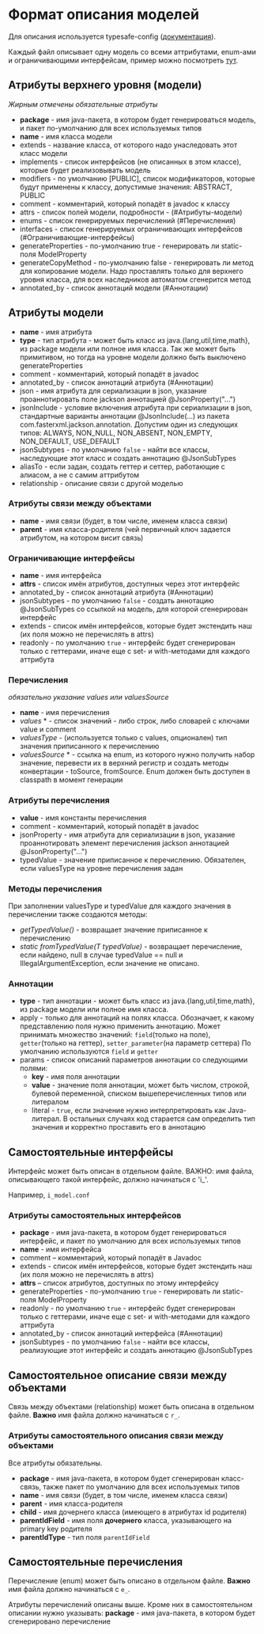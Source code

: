 # Формат описания моделей

Для описания используется typesafe-config ([документация](https://github.com/typesafehub/config/blob/master/HOCON.md)).

Каждый файл описывает одну модель со всеми аттрибутами, enum-ами и ограничивающими интерфейсам,
пример можно посмотреть [тут](src/test/resources/examples/adgroup.conf).

## Атрибуты верхнего уровня (модели)

*Жирным отмечены обязательные атрибуты*
- **package** - имя java-пакета, в котором будет генерироваться модель, и пакет по-умолчанию для всех используемых типов
- **name** - имя класса модели
- extends - название класса, от которого надо унаследовать этот класс модели
- implements - список интерфейсов (не описанных в этом классе), которые будет реализовывать модель
- modifiers - по умолчанию [PUBLIC], список модификаторов, которые будут применены к классу, допустимые значения: ABSTRACT, PUBLIC
- comment - комментарий, который попадёт в javadoc к классу
- attrs - список полей модели, подробности - (#Атрибуты-модели)
- enums - список генерируемых перечислений (#Перечисления)
- interfaces - список генерируемых ограничивающих интерфейсов (#Ограничивающие-интерфейсы)
- generateProperties - по-умолчанию true - генерировать ли static-поля ModelProperty
- generateCopyMethod - по-умолчанию false - генерировать ли метод для копирование модели. Надо проставлять только для верхнего уровня класса, для всех наследников автоматом сгенерится метод
- annotated_by - список аннотаций модели (#Аннотации)


## Атрибуты модели

- **name** - имя атрибута
- **type** - тип атрибута - может быть класс из java.{lang,util,time,math}, из package модели или полное имя класса. Так же может быть примитивом, но тогда на уровне модели должно быть выключено generateProperties
- comment - комментарий, который попадёт в javadoc
- annotated_by - список аннотаций атрибута (#Аннотации)
- json - имя атрибута для сериализации в json, указание проаннотировать поле jackson аннотацией @JsonProperty("...")
- jsonInclude - условие включения атрибута при сериализации в json, стандартные варианты аннотации @JsonInclude(...) из пакета com.fasterxml.jackson.annotation. Допустим один из следующих типов: ALWAYS, NON_NULL, NON_ABSENT, NON_EMPTY, NON_DEFAULT, USE_DEFAULT
- jsonSubtypes - по умолчанию `false` - найти все классы, наследующие этот класс и создать аннотацию @JsonSubTypes
- aliasTo - если задан, создать геттер и сеттер, работающие с алиасом, а не с самим аттрибутом
- relationship - описание связи с другой моделью

### Атрибуты связи между объектами
- **name** - имя связи (будет, в том числе, именем класса связи)
- **parent** - имя класса-родителя (чей первичный ключ задается атрибутом, на котором висит связь)


### Ограничивающие интерфейсы

- **name** - имя интерфейса
- **attrs** - список имён атрибутов, доступных через этот интерфейс
- annotated_by - список аннотаций атрибута (#Аннотации)
- jsonSubtypes - по умолчанию `false` - создать аннотацию @JsonSubTypes со ссылкой на модель, для которой сгенерирован интерфейс
- extends - список имён интерфейсов, которые будет экстендить наш (их поля можно не перечислять в attrs)
- readonly - по умолчанию `true` - интерфейс будет сгенерирован только с геттерами, иначе еще с set- и with-методами для каждого аттрибута

### Перечисления

*обязательно указание values или valuesSource*

- **name** - имя перечисления
- *values* * - список значений - либо строк, либо словарей с ключами value и comment
- *valuesType* - (используется только с values, опционален) тип значения приписанного к перечислению
- *valuesSource* * - ссылка на enum, из которого нужно получить набор значение, перевести их в верхний регистр и
создать методы конвертации - toSource, fromSource. Enum должен быть доступен в classpath в момент генерации


### Атрибуты перечисления
- **value** - имя константы перечисления
- comment - комментарий, который попадёт в javadoc
- jsonProperty - имя атрибута для сериализации в json, указание проаннотировать элемент перечисления jackson аннотацией @JsonProperty("...")
- typedValue - значение приписанное к перечислению. Обязателен, если valuesType на уровне перечисления задан

### Методы перечисления
При заполнении valuesType и typedValue для каждого значения в перечислении также создаются методы:
- *getTypedValue()* - возвращает значение приписанное к перечислению
- *static fromTypedValue(T typedValue)* - возвращает перечисление, если найдено, null в случае typedValue == null и IllegalArgumentException, если значение не описано.

### Аннотации
- **type** - тип аннотации - может быть класс из java.{lang,util,time,math}, из package модели или полное имя класса.
- apply - только для аннотаций на полях класса. Обозначает, к какому представлению поля нужно применить аннотацию.
  Может принимать множество значений: `field`(только на поле), `getter`(только на геттер), `setter_parameter`(на параметр сеттера)
  По умолчанию используются `field` и `getter`
- params - список описаний параметров аннотации со следующими полями:
  - **key** - имя поля аннотации
  - **value** - значение поля аннотации, может быть числом, строкой, булевой переменной, списком вышеперечисленных типов или литералом
  - literal - `true`, если значение нужно интерпретировать как Java-литерал. В остальных случаях код старается сам
    определить тип значения и корректно проставить его в аннотацию

## Самостоятельные интерфейсы
Интерфейс может быть описан в отдельном файле.
ВАЖНО: имя файла, описывающего такой интерфейс, должно начинаться с 'i_'.

Например, `i_model.conf`

### Атрибуты самостоятельных интерфейсов
- **package** - имя java-пакета, в котором будет генерироваться интерфейс, и пакет по умолчанию для всех используемых типов
- **name** - имя интерфейса
- comment – комментарий, который попадёт в Javadoc
- extends - список имён интерфейсов, которые будет экстендить наш (их поля можно не перечислять в attrs)
- **attrs** – список атрибутов, доступных по этому интерфейсу
- generateProperties - по-умолчанию `true` - генерировать ли static-поля ModelProperty
- readonly - по умолчанию `true` - интерфейс будет сгенерирован только с геттерами, иначе еще с set- и with-методами для каждого аттрибута
- annotated_by - список аннотаций интерфейса (#Аннотации)
- jsonSubtypes - по умолчанию `false` - найти все классы, реализующие этот интерфейс и создать аннотацию @JsonSubTypes

## Самостоятельное описание связи между объектами
Связь между объектами (relationship) может быть описана в отдельном файле.
**Важно** имя файла должно начинаться с `r_`.

### Атрибуты самостоятельного описания связи между объектами
Все атрибуты обязательны.

- **package** - имя java-пакета, в котором будет сгенерирован класс-связь,
также пакет по умолчанию для всех используемых типов
- **name** - имя связи (будет, в том числе, именем класса связи)
- **parent** - имя класса-родителя
- **child** - имя дочернего класса (имеющего в атрибутах id родителя)
- **parentIdField** - имя поля **дочернего** класса, указывающего на primary key родителя
- **parentIdType** - тип поля `parentIdField`

## Самостоятельные перечисления
Перечисление (enum) может быть описано в отдельном файле.
**Важно** имя файла должно начинаться с `e_`.

Атрибуты перечислений описаны выше.
Кроме них в самостоятельном описании нужно указывать:
**package** - имя java-пакета, в котором будет сгенерировано перечисление

